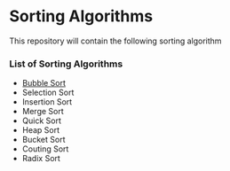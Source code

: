# Sorting Algorithms
This repository will contain the following sorting algorithm

### List of Sorting Algorithms
- [Bubble Sort](https://en.wikipedia.org/wiki/Bubble_sort)
- Selection Sort
- Insertion Sort
- Merge Sort
- Quick Sort
- Heap Sort
- Bucket Sort
- Couting Sort
- Radix Sort